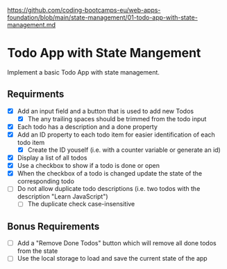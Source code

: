 https://github.com/coding-bootcamps-eu/web-apps-foundation/blob/main/state-management/01-todo-app-with-state-management.md

# Todo App with State Mangement

Implement a basic Todo App with state management.

## Requirments

- [x] Add an input field and a button that is used to add new Todos
  - [x] The any trailing spaces should be trimmed from the todo input
- [x] Each todo has a description and a done property
- [x] Add an ID property to each todo item for easier identification of each todo item
  - [x] Create the ID youself (i.e. with a counter variable or generate an id)
- [x] Display a list of all todos
- [x] Use a checkbox to show if a todo is done or open
- [x] When the checkbox of a todo is changed update the state of the corresponding todo
- [ ] Do not allow duplicate todo descriptions (i.e. two todos with the description "Learn JavaScript")
  - [ ] The duplicate check case-insensitive

## Bonus Requirements

- [ ] Add a "Remove Done Todos" button which will remove all done todos from the state
- [ ] Use the local storage to load and save the current state of the app
